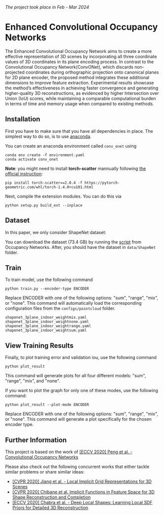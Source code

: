 _The project took place in Feb - Mar 2024_
# Enhanced Convolutional Occupancy Networks

The Enhanced Convolutional Occupancy Network aims to create a more effective representation of 3D scenes by
incorporating all three coordinate values of 3D coordinates in its plane encoding process. In contrast to the Convolutional Occupancy
Network(ConvONet), which discards non-projected coordinates during orthographic projection onto canonical planes for 2D plane
encoder, the proposed method integrates these additional dimensions to improve feature extraction. Experimental results showcase
the method’s effectiveness in achieving faster convergence and generating higher-quality 3D reconstructions, as evidenced by higher
Intersection over Union (IoU) scores, while maintaining a comparable computational burden in terms of time and memory usage when
compared to existing methods.


## Installation
First you have to make sure that you have all dependencies in place.
The simplest way to do so, is to use [anaconda](https://www.anaconda.com/). 

You can create an anaconda environment called `conv_onet` using
```
conda env create -f environment.yaml
conda activate conv_onet
```
**Note**: you might need to install **torch-scatter** mannually following [the official instruction](https://github.com/rusty1s/pytorch_scatter#pytorch-140):
```
pip install torch-scatter==2.0.4 -f https://pytorch-geometric.com/whl/torch-1.4.0+cu101.html
```

Next, compile the extension modules.
You can do this via
```
python setup.py build_ext --inplace
```

## Dataset

In this paper, we only consider ShapeNet dataset:

You can download the dataset (73.4 GB) by running the [script](https://github.com/autonomousvision/occupancy_networks#preprocessed-data) from Occupancy Networks. After, you should have the dataset in `data/ShapeNet` folder.

## Train
To train model, use the following command
```
python train.py --encoder-type ENCODER
```

Replace ENCODER with one of the following options: "sum", "range", "mix", or "none". 
This command will automatically load the corresponding configuration files from the `configs/pointcloud` folder.

```
shapenet_3plane_indoor_weightmix.yaml
shapenet_3plane_indoor_weightnone.yaml
shapenet_3plane_indoor_weightrange.yaml
shapenet_3plane_indoor_weightsum.yaml
```


## View Training Results
Finally, to plot training error and validation iou, use the following command
```
python plot_result
```
This command will generate plots for all four different models: "sum", "range", "mix", and "none".

If you want to plot the graph for only one of these modes, use the following command:

```
python plot_result --plot-mode ENCODER
```
Replace ENCODER with one of the following options: "sum", "range", "mix", or "none". This command will generate a plot specifically for the chosen encoder type.


## Further Information
This project is based on the work of [[ECCV 2020] Peng et al. - Convolutional Occupancy Networks](https://arxiv.org/abs/2003.04618)

Please also check out the following concurrent works that either tackle similar problems or share similar ideas:
- [[CVPR 2020] Jiang et al. - Local Implicit Grid Representations for 3D Scenes](https://arxiv.org/abs/2003.08981)
- [[CVPR 2020] Chibane et al. Implicit Functions in Feature Space for 3D Shape Reconstruction and Completion](https://arxiv.org/abs/2003.01456)
- [[ECCV 2020] Chabra et al. - Deep Local Shapes: Learning Local SDF Priors for Detailed 3D Reconstruction](https://arxiv.org/abs/2003.10983)
